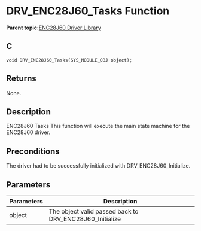 # DRV\_ENC28J60\_Tasks Function

**Parent topic:**[ENC28J60 Driver Library](GUID-58EA08F2-E38D-48FD-BD75-C2972C0EE761.md)

## C

```
void DRV_ENC28J60_Tasks(SYS_MODULE_OBJ object); 
```

## Returns

None.

## Description

ENC28J60 Tasks This function will execute the main state machine for the ENC28J60 driver.

## Preconditions

The driver had to be successfully initialized with DRV\_ENC28J60\_Initialize.

## Parameters

|Parameters|Description|
|----------|-----------|
|object|The object valid passed back to DRV\_ENC28J60\_Initialize|

